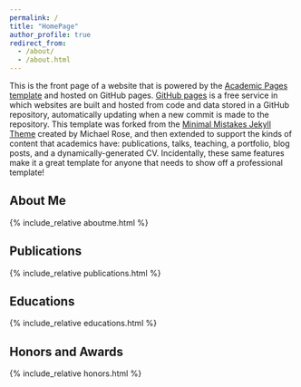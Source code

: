 ```yaml
---
permalink: /
title: "HomePage"
author_profile: true
redirect_from: 
  - /about/
  - /about.html
---
```


This is the front page of a website that is powered by the [Academic Pages template](https://github.com/academicpages/academicpages.github.io) and hosted on GitHub pages. [GitHub pages](https://pages.github.com) is a free service in which websites are built and hosted from code and data stored in a GitHub repository, automatically updating when a new commit is made to the repository. This template was forked from the [Minimal Mistakes Jekyll Theme](https://mmistakes.github.io/minimal-mistakes/) created by Michael Rose, and then extended to support the kinds of content that academics have: publications, talks, teaching, a portfolio, blog posts, and a dynamically-generated CV. Incidentally, these same features make it a great template for anyone that needs to show off a professional template!

<!-- About Me 部分 -->
<section id="aboutme">
  <h2><i class="fas fa-user"></i> About Me</h2>
  {% include_relative aboutme.html %}
</section>

<!-- Publications 部分 -->
<section id="publications">
  <h2><i class="fas fa-book"></i> Publications</h2>
  {% include_relative publications.html %}
</section>

<!-- Educations 部分 -->
<section id="educations">
  <h2><i class="fas fa-graduation-cap"></i> Educations</h2>
  {% include_relative educations.html %}
</section>

<!-- Honors and Awards 部分 -->
<section id="honors-and-awards">
  <h2><i class="fas fa-trophy"></i> Honors and Awards</h2>
  {% include_relative honors.html %}
</section>
